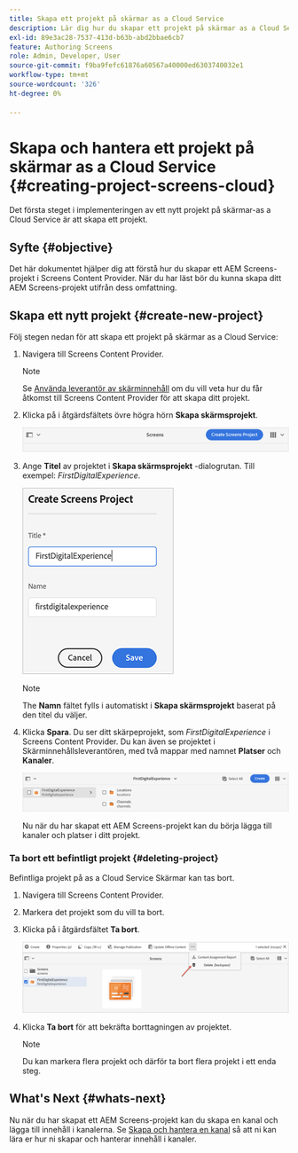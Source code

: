 ```yaml
---
title: Skapa ett projekt på skärmar as a Cloud Service
description: Lär dig hur du skapar ett projekt på skärmar as a Cloud Service.
exl-id: 89e3ac28-7537-413d-b63b-abd2bbae6cb7
feature: Authoring Screens
role: Admin, Developer, User
source-git-commit: f9ba9fefc61876a60567a40000ed6303740032e1
workflow-type: tm+mt
source-wordcount: '326'
ht-degree: 0%

---
```


# Skapa och hantera ett projekt på skärmar as a Cloud Service {#creating-project-screens-cloud}

Det första steget i implementeringen av ett nytt projekt på skärmar-as a Cloud Service är att skapa ett projekt.

## Syfte {#objective}

Det här dokumentet hjälper dig att förstå hur du skapar ett AEM Screens-projekt i Screens Content Provider. När du har läst bör du kunna skapa ditt AEM Screens-projekt utifrån dess omfattning.

## Skapa ett nytt projekt {#create-new-project}

Följ stegen nedan för att skapa ett projekt på skärmar as a Cloud Service:

1. Navigera till Screens Content Provider.

   >[!NOTE]
   >Se [Använda leverantör av skärminnehåll](https://experienceleague.adobe.com/docs/experience-manager-cloud-service/content/screens-as-cloud-service/configure-screens-cloud/using-screens-content-provider.html) om du vill veta hur du får åtkomst till Screens Content Provider för att skapa ditt projekt.

1. Klicka på i åtgärdsfältets övre högra hörn **Skapa skärmsprojekt**.

   ![create-screens-project1](/help/screens-cloud/assets/create-content/create-screens-project1.png)

1. Ange **Titel** av projektet i **Skapa skärmsprojekt** -dialogrutan. Till exempel: *FirstDigitalExperience*.

   ![create-screens-project2](/help/screens-cloud/assets/create-content/create-screens-project2.png)

   >[!NOTE]
   >The **Namn** fältet fylls i automatiskt i **Skapa skärmsprojekt** baserat på den titel du väljer.

1. Klicka **Spara**. Du ser ditt skärpeprojekt, som *FirstDigitalExperience* i Screens Content Provider. Du kan även se projektet i Skärminnehållsleverantören, med två mappar med namnet **Platser** och **Kanaler**.

   ![create-screens-project3](/help/screens-cloud/assets/create-content/create-screens-project3.png)

   Nu när du har skapat ett AEM Screens-projekt kan du börja lägga till kanaler och platser i ditt projekt.

### Ta bort ett befintligt projekt {#deleting-project}

Befintliga projekt på as a Cloud Service Skärmar kan tas bort.

1. Navigera till Screens Content Provider.
1. Markera det projekt som du vill ta bort.
1. Klicka på i åtgärdsfältet **Ta bort**.

   ![create-project5](/help/screens-cloud/assets/create-content/create-project5.png)

1. Klicka **Ta bort** för att bekräfta borttagningen av projektet.

   >[!NOTE]
   >Du kan markera flera projekt och därför ta bort flera projekt i ett enda steg.

## What&#39;s Next {#whats-next}

Nu när du har skapat ett AEM Screens-projekt kan du skapa en kanal och lägga till innehåll i kanalerna. Se [Skapa och hantera en kanal](creating-channels-screens-cloud.md) så att ni kan lära er hur ni skapar och hanterar innehåll i kanaler.
